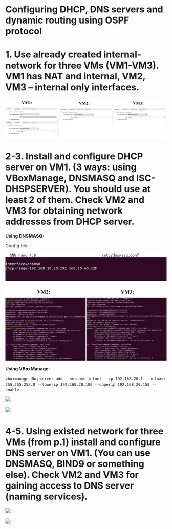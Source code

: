 # Configuring DHCP, DNS servers and dynamic routing using OSPF protocol

# 1. Use already created internal-network for three VMs (VM1-VM3). VM1 has NAT and internal, VM2, VM3 – internal only interfaces.
<p><img src="screenshots/1.png"/></p>

# 2-3. Install and configure DHCP server on VM1. (3 ways: using VBoxManage, DNSMASQ and ISC-DHSPSERVER). You should use at least 2 of them. Check VM2 and VM3 for obtaining network addresses from DHCP server.

**Using DNSMASQ:**

Config file:
<p><img src="screenshots/2.png"/></p>
<p><img src="screenshots/3.png"/></p>

**Using VBoxManage:**

```vboxmanage dhcpserver add --netname intnet --ip 192.168.20.1 --netmask 255.255.255.0 --lowerip 192.168.20.100 --upperip 192.168.20.150 --enable```

<p><img src="screenshots/444.png"/></p>
<p><img src="screenshots/445.png"/></p>

# 4-5. Using existed network for three VMs (from p.1) install and configure DNS server on VM1. (You can use DNSMASQ, BIND9 or something else). Check VM2 and VM3 for gaining access to DNS server (naming services).
<p><img src="screenshots/5.png"/></p>
<p><img src="screenshots/4.png"/></p>
